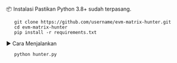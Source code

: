 📦 Instalasi
Pastikan Python 3.8+ sudah terpasang.
```
   git clone https://github.com/username/evm-matrix-hunter.git
   cd evm-matrix-hunter
   pip install -r requirements.txt
```
▶️ Cara Menjalankan
```
   python hunter.py

